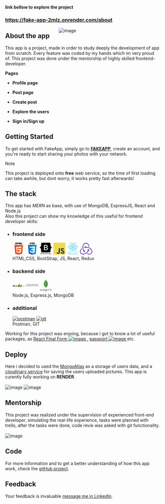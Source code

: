 **link bellow to explore the project**
### https://fake-app-2mlz.onrender.com/about

<img width="330" align="right" alt="image" src="https://github.com/555java/master-project/assets/60987187/eb5c7c6c-35bf-4535-bc6d-cdffca2b08cb">

## About the app

This app is a project, made in order to study deeply the development of app from scratch. Every feature was coded by my hands which im very proud of. This project was done under the mentorship of highly skilled frontend-developer.

**Pages**

- **Profile page**

- **Post page**

- **Create post**

- **Explore the users**

- **Sign in/Sign up** 


## Getting Started

To get started with FakeApp, simply  go to [**FAKEAPP**](https://fake-app-2mlz.onrender.com/about), create an account, and you're ready to start sharing your photos with your network.
<br/>
> [!NOTE]
> This project is deployed onto **free** web service, so the time of first loading can take awhile, but dont worry, it works pretty fast afterwards!

## The stack

This app has *MERN* as base, with use of MongoDB, ExpressJS, React and Node.js
<br/>
Also this project can show my knowledge of this useful for frontend developer skills:
<br/>
* ### frontend side
    <a href="https://www.w3.org/html/" target="_blank" rel="noreferrer"><img src="https://raw.githubusercontent.com/devicons/devicon/master/icons/html5/html5-original-wordmark.svg" alt="html5" width="40" height="40"/></a>
    <a href="https://www.w3schools.com/css/" target="_blank" rel="noreferrer"><img src="https://raw.githubusercontent.com/devicons/devicon/master/icons/css3/css3-original-wordmark.svg" alt="css3" width="40" height="40"/></a>
    <a href="https://getbootstrap.com" target="_blank" rel="noreferrer"> <img src="https://raw.githubusercontent.com/devicons/devicon/master/icons/bootstrap/bootstrap-plain-wordmark.svg" alt="bootstrap" width="40" height="40"/></a>
    <a href="https://developer.mozilla.org/en-US/docs/Web/JavaScript" target="_blank" rel="noreferrer"><img src="https://raw.githubusercontent.com/devicons/devicon/master/icons/javascript/javascript-original.svg" alt="javascript" width="40" height="40"/></a>
    <a href="https://reactjs.org/" target="_blank" rel="noreferrer"><img src="https://raw.githubusercontent.com/devicons/devicon/master/icons/react/react-original-wordmark.svg" alt="react" width="40" height="40"/></a> 
    <a href="https://redux.js.org" target="_blank" rel="noreferrer"><img src="https://raw.githubusercontent.com/devicons/devicon/master/icons/redux/redux-original.svg" alt="redux" width="40" height="40"/></a><br/>
    HTML,CSS, BootStrap, JS, React, Redux
* ### backend side
    <a href="https://nodejs.org" target="_blank" rel="noreferrer"> <img src="https://raw.githubusercontent.com/devicons/devicon/master/icons/nodejs/nodejs-original-wordmark.svg" alt="nodejs" width="40" height="40"/></a> 
    <a href="https://expressjs.com" target="_blank" rel="noreferrer"> <img src="https://raw.githubusercontent.com/devicons/devicon/master/icons/express/express-original-wordmark.svg" alt="express" width="40" height="40"/></a> 
    <a href="https://www.mongodb.com/" target="_blank" rel="noreferrer"> <img src="https://raw.githubusercontent.com/devicons/devicon/master/icons/mongodb/mongodb-original-wordmark.svg" alt="mongodb" width="40" height="40"/></a><br/>
    Node.js, Express.js, MongoDB
* ### additional
    <a href="https://postman.com" target="_blank" rel="noreferrer"><img src="https://www.vectorlogo.zone/logos/getpostman/getpostman-icon.svg" alt="postman" width="40" height="40"/></a> 
    <a href="https://git-scm.com/" target="_blank" rel="noreferrer"><img src="https://www.vectorlogo.zone/logos/git-scm/git-scm-icon.svg" alt="git" width="40" height="40"/></a><br/>
    Postman, GIT
 
Working for this project was enjoing, because i got to know a lot of useful packages, as [React Final Form <img height="40" alt="image" src="https://github.com/555java/master-project/assets/60987187/c9422dcf-3a41-41cd-946c-d5f6e90f45c3">
](https://final-form.org/react), [passport <img height="40" alt="image" src="https://github.com/555java/master-project/assets/60987187/45b9d3d6-3d52-4297-bead-f1755d123f8a">
](https://www.npmjs.com/package/passport) etc.



## Deploy
Here i decided to used the [MongoAtlas](https://www.mongodb.com/atlas/database) as a storage of users data, and a [cloudinary service](https://www.cloudinary.com) for saving the users uploaded pictures. This app is curently fully working on **RENDER**.
<br/><br/>
<img  width="500"  alt="image" src="https://github.com/555java/master-project/assets/60987187/91c76649-2075-45ef-bdb1-7dfd135ae884">
<img   width="500" alt="image" src="https://github.com/555java/master-project/assets/60987187/2883ca50-48ac-4882-a40b-e04bcbae16d1">

## Mentorship
This project was realized under the supervision of experienced front-end developer, simulating the real-life experience, tasks were planned with trello, after the tasks were done, code revie was asked with git functionality.
<br/><br/>
<img width="500" alt="image" src="https://github.com/555java/master-project/assets/60987187/0db0131d-8cd3-43c3-9fbe-b23d94bd2b17">

## Code

For more information and to get a better understanding of how this app work, check the [gitHub project](https://github.com/555java/master-project).


## Feedback

Your feedback is invaluable [message me in LinkedIn](https://www.linkedin.com/in/inessarotnova/).


















